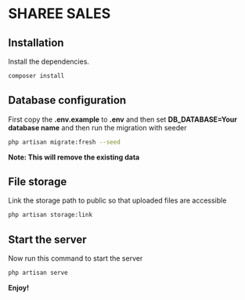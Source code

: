 # SHAREE SALES

## Installation

Install the dependencies.

```sh
composer install
```

## Database configuration

First copy the **.env.example** to **.env** and then set **DB_DATABASE=__Your database name__** and then run the migration with seeder
```sh
php artisan migrate:fresh --seed
```
__**Note:** This will remove the existing data__

## File storage

Link the storage path to public so that uploaded files are accessible
```sh
php artisan storage:link
```

## Start the server
Now run this command to start the server
```sh
php artisan serve
```

**Enjoy!**